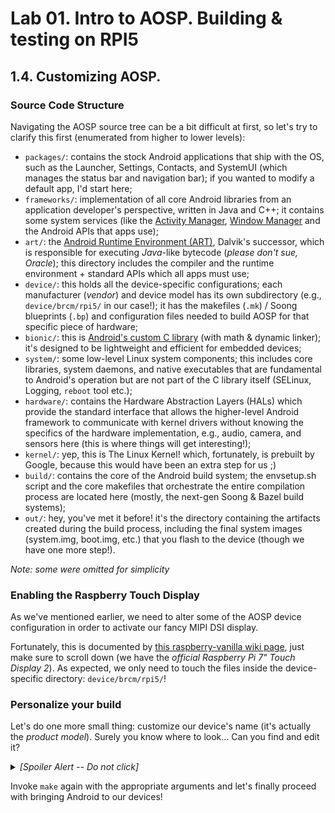 # Lab 01. Intro to AOSP. Building & testing on RPI5

## 1.4. Customizing AOSP.

### Source Code Structure

Navigating the AOSP source tree can be a bit difficult at first, so let's try to
clarify this first (enumerated from higher to lower levels):

- `packages/`: contains the stock Android applications that ship with the OS,
  such as the Launcher, Settings, Contacts, and SystemUI (which manages the
  status bar and navigation bar); if you wanted to modify a default app, I'd
  start here;
- `frameworks/`: implementation of all core Android libraries from an
  application developer's perspective, written in Java and C++; it contains some
  system services (like the
  [Activity Manager](https://developer.android.com/reference/android/app/ActivityManager),
  [Window Manager](https://developer.android.com/reference/android/view/WindowManager)
  and the Android APIs that apps use);
- `art/`: the
  [Android Runtime Environment (ART)](https://source.android.com/docs/core/runtim),
  Dalvik's successor, which is responsible for executing _Java_-like bytecode
  (_please don't sue, Oracle_); this directory includes the compiler and the
  runtime environment + standard APIs which all apps must use;
- `device/`: this holds all the device-specific configurations; each
  manufacturer (_vendor_) and device model has its own subdirectory (e.g.,
  `device/brcm/rpi5/` in our case!); it has the makefiles (`.mk`) / Soong
  blueprints (`.bp`) and configuration files needed to build AOSP for that
  specific piece of hardware;
- `bionic/`: this is
  [Android's custom C library](https://android.googlesource.com/platform/bionic/)
  (with math & dynamic linker); it's designed to be lightweight and efficient
  for embedded devices;
- `system/`: some low-level Linux system components; this includes core
  libraries, system daemons, and native executables that are fundamental to
  Android's operation but are not part of the C library itself (SELinux,
  Logging, `reboot` tool etc.);
- `hardware/`: contains the Hardware Abstraction Layers (HALs) which provide the
  standard interface that allows the higher-level Android framework to
  communicate with kernel drivers without knowing the specifics of the hardware
  implementation, e.g., audio, camera, and sensors here (this is where things
  will get interesting!);
- `kernel/`: yep, this is The Linux Kernel! which, fortunately, is prebuilt by
  Google, because this would have been an extra step for us ;)
- `build/`: contains the core of the Android build system; the envsetup.sh
  script and the core makefiles that orchestrate the entire compilation process
  are located here (mostly, the next-gen Soong & Bazel build systems);
- `out/`: hey, you've met it before! it's the directory containing the artifacts
  created during the build process, including the final system images
  (system.img, boot.img, etc.) that you flash to the device (though we have one
  more step!).

_Note: some were omitted for simplicity_

### Enabling the Raspberry Touch Display

As we've mentioned earlier, we need to alter some of the AOSP device
configuration in order to activate our fancy MIPI DSI display.

Fortunately, this is documented by
[this raspberry-vanilla wiki page](https://github.com/raspberry-vanilla/android_local_manifest/wiki/DSI-display),
just make sure to scroll down (we have the _official Raspberry Pi 7" Touch
Display 2_). As expected, we only need to touch the files inside the
device-specific directory: `device/brcm/rpi5/`!

### Personalize your build

Let's do one more small thing: customize our device's name (it's actually the
_product model_). Surely you know where to look... Can you find and edit it?

<details>
  <summary><i>[Spoiler Alert -- Do not click]</i></summary>

Try `device/brcm/rpi5/aosp_rpi5.mk` ;)

</details>

Invoke `make` again with the appropriate arguments and let's finally proceed
with bringing Android to our devices!
